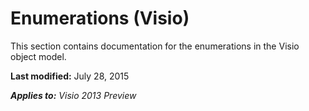 
# Enumerations (Visio)
This section contains documentation for the enumerations in the Visio object model.

 **Last modified:** July 28, 2015

 _**Applies to:** Visio 2013 Preview_
